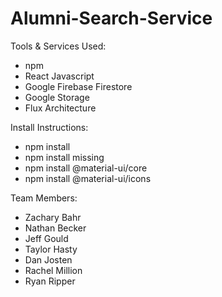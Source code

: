 # Alumni-Search-Service
Tools & Services Used: 
* npm
* React Javascript
* Google Firebase Firestore
* Google Storage
* Flux Architecture

Install Instructions:

* npm install
* npm install missing
* npm install @material-ui/core
* npm install @material-ui/icons

Team Members:
* Zachary Bahr
* Nathan Becker
* Jeff Gould
* Taylor Hasty
* Dan Josten
* Rachel Million
* Ryan Ripper
